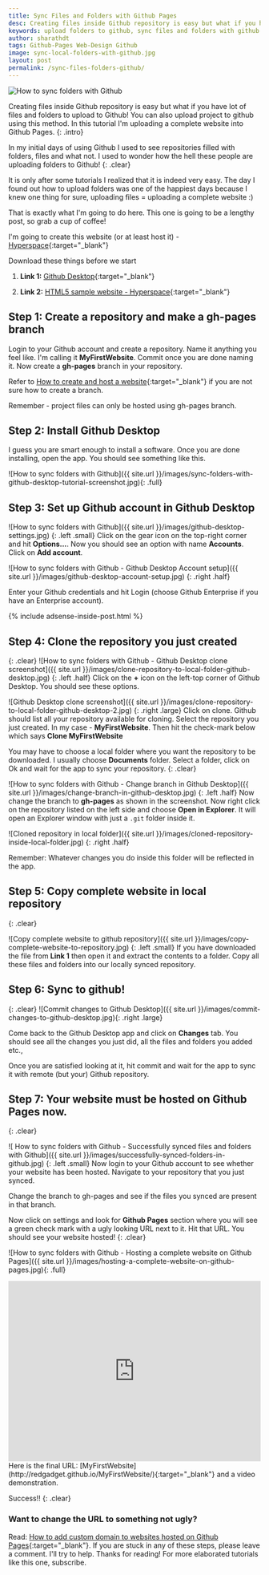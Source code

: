 ```yaml
---
title: Sync Files and Folders with Github Pages
desc: Creating files inside Github repository is easy but what if you have lot of files and folders to upload to Github! You can also upload project to github using this method. In this tutorial I'm uploading a complete website into Github Pages.
keywords: upload folders to github, sync files and folders with github
author: sharathdt
tags: Github-Pages Web-Design Github
image: sync-local-folders-with-github.jpg
layout: post
permalink: /sync-files-folders-github/
---
```


<img alt="How to sync folders with Github" title="How to sync folders with Github" itemprop="thumbnailUrl" class="left half noborder" src="{{ site.url }}/images/sync-local-folders-with-github.jpg">

<i class="fa fa-quote-left fa-3x fa-pull-left fa-border"></i>Creating files inside Github repository is easy but what if you have lot of files and folders to upload to Github! You can also upload project to github using this method. In this tutorial I'm uploading a complete website into Github Pages.
{: .intro}

In my initial days of using Github I used to see repositories filled with folders, files and what not. I used to wonder how the hell these people are uploading folders to Github! 
{: .clear}

<div id="toc" class="clear"></div>

It is only after some tutorials I realized that it is indeed very easy. The day I found out how to upload folders was one of the happiest days because I knew one thing for sure, uploading files = uploading a complete website :)

That is exactly what I'm going to do here. This one is going to be a lengthy post, so grab a cup of coffee!

I'm going to create this website (or at least host it) - [Hyperspace](http://redgadget.github.io/MyFirstWebsite/){:target="_blank"}


Download these things before we start

1. **Link 1:** [Github Desktop](https://desktop.github.com/){:target="_blank"}


2. **Link 2:** [HTML5 sample website - Hyperspace](http://html5up.net/hyperspace/download){:target="_blank"}


## Step 1: Create a repository and make a gh-pages branch

Login to your Github account and create a repository. Name it anything you feel like. I'm calling it **MyFirstWebsite**. Commit once you are done naming it. Now create a **gh-pages** branch in your repository.

Refer to [How to create and host a website](http://blog.webjeda.com/how-to-create-and-host-a-website-on-github-pages/){:target="_blank"} if you are not sure how to create a branch.

Remember - project files can only be hosted using gh-pages branch.


## Step 2: Install Github Desktop

I guess you are smart enough to install a software. Once you are done installing, open the app. You should see something like this.

![How to sync folders with Github]({{ site.url }}/images/sync-folders-with-github-desktop-tutorial-screenshot.jpg){: .full}

## Step 3: Set up Github account in Github Desktop
![How to sync folders with Github]({{ site.url }}/images/github-desktop-settings.jpg)
{: .left .small}
Click on the gear icon on the top-right corner and hit **Options...**. Now you should see an option with name **Accounts**. Click on **Add account**.

<p class="clear"></p>

![How to sync folders with Github - Github Desktop Account setup]({{ site.url }}/images/github-desktop-account-setup.jpg)
{: .right .half}

Enter your Github credentials and hit Login (choose Github Enterprise if you have an Enterprise account).

{% include adsense-inside-post.html %}

## Step 4: Clone the repository you just created
{: .clear}
![How to sync folders with Github - Github Desktop clone screenshot]({{ site.url }}/images/clone-repository-to-local-folder-github-desktop.jpg)
{: .left .half}
Click on the **+** icon on the left-top corner of Github Desktop. You should see these options.

<p class="clear"></p>

![Github Desktop clone screenshot]({{ site.url }}/images/clone-repository-to-local-folder-github-desktop-2.jpg)
{: .right .large}
Click on clone. Github should list all your repository available for cloning. Select the repository you just created. In my case - **MyFirstWebsite**. Then hit the check-mark below which says **Clone MyFirstWebsite**    



You may have to choose a local folder where you want the repository to be downloaded. I usually choose **Documents** folder. Select a folder, click on Ok and wait for the app to sync your repository.
{: .clear}

![How to sync folders with Github - Change branch in Github Desktop]({{ site.url }}/images/change-branch-in-github-desktop.jpg)
{: .left .half}
Now change the branch to **gh-pages** as shown in the screenshot. Now right click on the repository listed on the left side and choose **Open in Explorer**. It will open an Explorer window with just a ```.git``` folder inside it. 

<p class="clear"></p>

![Cloned repository in local folder]({{ site.url }}/images/cloned-repository-inside-local-folder.jpg)
{: .right .half}

Remember: Whatever changes you do inside this folder will be reflected in the app.

## Step 5: Copy complete website in local repository
{: .clear}

![Copy complete website to github repository]({{ site.url }}/images/copy-complete-website-to-repository.jpg)
{: .left .small}
If you have downloaded the file from **Link 1** then open it and extract the contents to a folder. Copy all these files and folders into our locally synced repository.



## Step 6: Sync to github!
{: .clear}
![Commit changes to Github Desktop]({{ site.url }}/images/commit-changes-to-github-desktop.jpg){: .right .large}

Come back to the Github Desktop app and click on **Changes** tab. You should see all the changes you just did, all the files and folders you added etc., 

Once you are satisfied looking at it, hit commit and wait for the app to sync it with remote (but your) Github repository.

## Step 7: Your website must be hosted on Github Pages now.
{: .clear}

![ How to sync folders with Github - Successfully synced files and folders with Github]({{ site.url }}/images/successfully-synced-folders-in-github.jpg)
{: .left .small}
Now login to your Github account to see whether your website has been hosted. Navigate to your repository that you just synced. 

Change the branch to gh-pages and see if the files you synced are present in that branch.


Now click on settings and look for **Github Pages** section where you will see a green check mark with a ugly looking URL next to it. Hit that URL. You should see your website hosted!
{: .clear}


![How to sync folders with Github - Hosting a complete website on Github Pages]({{ site.url }}/images/hosting-a-complete-website-on-github-pages.jpg){: .full}


<iframe itemscope="" itemprop="video" width="100%" height="360" class="left half" src="https://www.youtube.com/embed/5BSpJ0bpE14?rel=0" frameborder="0" allowfullscreen></iframe>
Here is the final URL: [MyFirstWebsite](http://redgadget.github.io/MyFirstWebsite/){:target="_blank"} and a video demonstration.

Success!!
{: .clear}


### Want to change the URL to something not ugly?

Read: [How to add custom domain to websites hosted on Github Pages](https://blog.webjeda.com/how-to-add-custom-domain-to-github){:target="_blank"}. If you are stuck in any of these steps, please leave a comment. I'll try to help. 
Thanks for reading! For more elaborated tutorials like this one, subscribe.